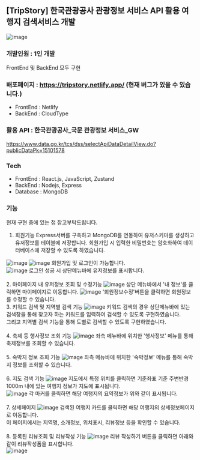 ## [TripStory] 한국관광공사 관광정보 서비스 API 활용 여행지 검색서비스 개발

![image](https://github.com/ykkim97/tourKorea-search/assets/17917009/e559ddb7-4c5b-4a28-8903-027d4bef3db6)

### 개발인원 : 1인 개발
FrontEnd 및 BackEnd 모두 구현

### 배포페이지 : https://tripstory.netlify.app/ (현재 버그가 있을 수 있습니다.)
 - FrontEnd : Netlify
 - BackEnd : CloudType

### 활용 API : 한국관광공사_국문 관광정보 서비스_GW

https://www.data.go.kr/tcs/dss/selectApiDataDetailView.do?publicDataPk=15101578

### Tech

 - FrontEnd : React.js, JavaScript, Zustand
 - BackEnd : Nodejs, Express
 - Database : MongoDB 

### 기능
현재 구현 중에 있는 점 참고부탁드립니다.

1. 회원기능
Express서버를 구축하고 MongoDB를 연동하여 유저스키마를 생성하고 유저정보를 테이블에 저장합니다.
회원가입 시 입력한 비밀번호는 암호화하여 데이터베이스에 저장할 수 있도록 하였습니다.

![image](https://github.com/ykkim97/tourKorea-search/assets/17917009/56b268e9-e20a-4539-93d5-0ea3afc17eb3)
![image](https://github.com/ykkim97/tourKorea-search/assets/17917009/61c99c5b-4969-4373-95d3-4eee95f0d074)
회원가입 및 로그인이 가능합니다.<br>
![image](https://github.com/ykkim97/tourKorea-search/assets/17917009/d8eb5721-d966-4188-9bfe-9cd2b69d8c39)
로그인 성공 시 상단메뉴바에 유저정보를 표시합니다.<br>
<br>
2. 마이페이지 내 유저정보 조회 및 수정기능
![image](https://github.com/ykkim97/tourKorea-search/assets/17917009/7bf09844-e512-4667-98bb-5e6052641a34)
상단 메뉴바에서 '내 정보'를 클릭하면 마이페이지로 이동합니다.
![image](https://github.com/ykkim97/tourKorea-search/assets/17917009/69d17399-103b-42e1-a0c6-dc5ea19d4a77)
'회원정보수정'버튼을 클릭하면 회원정보를 수정할 수 있습니다.
<br>
3. 키워드 검색 및 지역별 검색 기능
![image](https://github.com/ykkim97/tourKorea-search/assets/17917009/17181e11-e526-49a6-8b43-b46876391dd2)
키워드 검색의 경우 상단메뉴바에 있는 검색창을 통해 찾고자 하는 키워드를 입력하여 검색할 수 있도록 구현하였습니다.<br>
그리고 지역별 검색 기능을 통해 도별로 검색할 수 있도록 구현하였습니다.<br>
<br>
4. 축제 등 행사정보 조회 기능
![image](https://github.com/ykkim97/tourKorea-search/assets/17917009/d1506cb0-ba3b-45eb-a23f-394f4f00e68c)
좌측 메뉴바에 위치한 '행사정보' 메뉴를 통해 축제정보를 조회할 수 있습니다.<br>
<br>
5. 숙박지 정보 조회 기능
![image](https://github.com/ykkim97/tourKorea-search/assets/17917009/d68a0d08-093a-4f8d-8fcf-92f5b1a0e008)
좌측 메뉴바에 위치한 '숙박정보' 메뉴를 통해 숙박지 정보를 조회할 수 있습니다.<br>
<br>
6. 지도 검색 기능
![image](https://github.com/ykkim97/tourKorea-search/assets/17917009/5920bfc4-c5fe-4e9c-a7f5-0f3c90f8b0f1)
지도에서 특정 위치를 클릭하면 기준좌표 기준 주변반경 1000m 내에 있는 여행지 정보가 지도에 표시됩니다.<br>
![image](https://github.com/ykkim97/tourKorea-search/assets/17917009/427fd2e3-44a6-4c14-aa20-3ea38a03aaad)
각 마커를 클릭하면 해당 여행지의 요약정보가 위와 같이 표시됩니다.<br> 
<br>
7. 상세페이지
![image](https://github.com/ykkim97/tourKorea-search/assets/17917009/870d90e4-5681-4532-840f-2e338b081086)
검색된 여행지 카드를 클릭하면 해당 여행지의 상세정보페이지로 이동합니다.<br>
이 페이지에서는 지역명, 소개정보, 위치표시, 리뷰정보 등을 확인할 수 있습니다.<br>
<br>
8. 등록된 리뷰조회 및 리뷰작성 기능
![image](https://github.com/ykkim97/tourKorea-search/assets/17917009/d53e3354-87e2-4094-9814-47177aca9c87)
리뷰 작성하기 버튼을 클릭하면 아래와 같이 리뷰작성폼을 표시합니다.<br>
![image](https://github.com/ykkim97/tourKorea-search/assets/17917009/957b1f31-deb2-46da-8aee-62852253080e)
<br>

